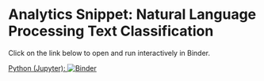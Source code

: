 # Analytics Snippet: Natural Language Processing Text Classification

Click on the link below to open and run interactively in Binder.

[Python (Jupyter): ![Binder](https://mybinder.org/badge.svg)](https://mybinder.org/v2/gh/jtsw1990/articles.git/master?filepath=textClassificationEntry.ipynb)
